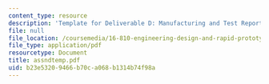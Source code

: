 ```yaml
---
content_type: resource
description: 'Template for Deliverable D: Manufacturing and Test Report.'
file: null
file_location: /coursemedia/16-810-engineering-design-and-rapid-prototyping-january-iap-2007/b23e53209466b70ca068b1314b74f98a_assndtemp.pdf
file_type: application/pdf
resourcetype: Document
title: assndtemp.pdf
uid: b23e5320-9466-b70c-a068-b1314b74f98a
---
```

